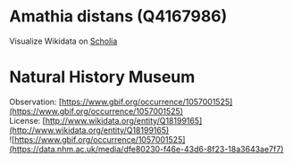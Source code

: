 
Amathia distans (Q4167986)
==========================
  
Visualize Wikidata on [Scholia](https://scholia.toolforge.org/taxon/Q4167986)
# Natural History Museum
  
Observation: [https://www.gbif.org/occurrence/1057001525](https://www.gbif.org/occurrence/1057001525)  
License: [http://www.wikidata.org/entity/Q18199165](http://www.wikidata.org/entity/Q18199165)  
![https://www.gbif.org/occurrence/1057001525](https://data.nhm.ac.uk/media/dfe80230-f46e-43d6-8f23-18a3643ae7f7)